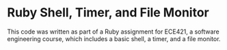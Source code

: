 Ruby Shell, Timer, and File Monitor
===================================

This code was written as part of a Ruby assignment for ECE421,
a software engineering course, which includes a basic shell,
a timer, and a file monitor.
